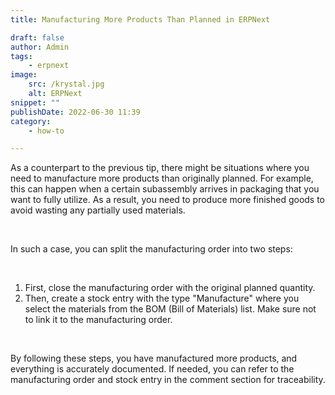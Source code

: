 ```yaml
---
title: Manufacturing More Products Than Planned in ERPNext

draft: false
author: Admin
tags:
    - erpnext
image:
    src: /krystal.jpg
    alt: ERPNext
snippet: ""
publishDate: 2022-06-30 11:39
category:
    - how-to

---
```


<div class="ql-editor read-mode"><p>As a counterpart to the previous tip, there might be situations where you need to manufacture more products than originally planned. For example, this can happen when a certain subassembly arrives in packaging that you want to fully utilize. As a result, you need to produce more finished goods to avoid wasting any partially used materials.</p><p><br></p><p>In such a case, you can split the manufacturing order into two steps:</p><p><br></p><ol><li data-list="ordered"><span class="ql-ui" contenteditable="false"></span>First, close the manufacturing order with the original planned quantity.</li><li data-list="ordered"><span class="ql-ui" contenteditable="false"></span>Then, create a stock entry with the type "Manufacture" where you select the materials from the BOM (Bill of Materials) list. Make sure not to link it to the manufacturing order.</li></ol><p><br></p><p>By following these steps, you have manufactured more products, and everything is accurately documented. If needed, you can refer to the manufacturing order and stock entry in the comment section for traceability.</p></div>
